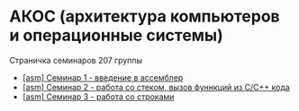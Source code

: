 # АКОС (архитектура компьютеров и операционные системы)

Страничка семинаров 207 группы

* [[asm] Семинар 1 - введение в ассемблер](1sem-asm)
* [[asm] Семинар 2 - работа со стеком, вызов фуннкций из C/C++ кода](2sem-asm)
* [[asm] Семинар 3 - работа со строками](3sem-asm)
